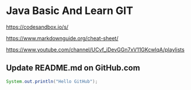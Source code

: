 # Java Basic And Learn GIT


https://codesandbox.io/s/

https://www.markdownguide.org/cheat-sheet/

https://www.youtube.com/channel/UCvf_iDevGGn7xV11GKcwlqA/playlists

## Update README.md on GitHub.com
```java
System.out.println("Hello GitHub");
```
